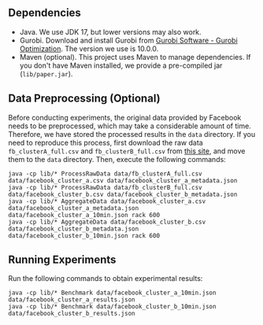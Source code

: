 ## Dependencies

- Java. We use JDK 17, but lower versions may also work.
- Gurobi. Download and install Gurobi from [Gurobi Software - Gurobi Optimization](https://www.gurobi.com/downloads/gurobi-software/). The version we use is 10.0.0.
- Maven (optional). This project uses Maven to manage dependencies. If you don't have Maven installed, we provide a pre-compiled jar (`lib/paper.jar`).

## Data Preprocessing (Optional)

Before conducting experiments, the original data provided by Facebook needs to be preprocessed, which may take a considerable amount of time. Therefore, we have stored the processed results in the `data` directory. If you need to reproduce this process, first download the raw data `fb_clusterA_full.csv` and `fb_clusterB_full.csv` from [this site](https://trace-collection.net/dc-traces/), and move them to the `data` directory. Then, execute the following commands:

```shell
java -cp lib/* ProcessRawData data/fb_clusterA_full.csv data/facebook_cluster_a.csv data/facebook_cluster_a_metadata.json
java -cp lib/* ProcessRawData data/fb_clusterB_full.csv data/facebook_cluster_b.csv data/facebook_cluster_b_metadata.json
java -cp lib/* AggregateData data/facebook_cluster_a.csv data/facebook_cluster_a_metadata.json data/facebook_cluster_a_10min.json rack 600
java -cp lib/* AggregateData data/facebook_cluster_b.csv data/facebook_cluster_b_metadata.json data/facebook_cluster_b_10min.json rack 600
```

## Running Experiments

Run the following commands to obtain experimental results:

```shell
java -cp lib/* Benchmark data/facebook_cluster_a_10min.json data/facebook_cluster_a_results.json
java -cp lib/* Benchmark data/facebook_cluster_b_10min.json data/facebook_cluster_b_results.json
```

